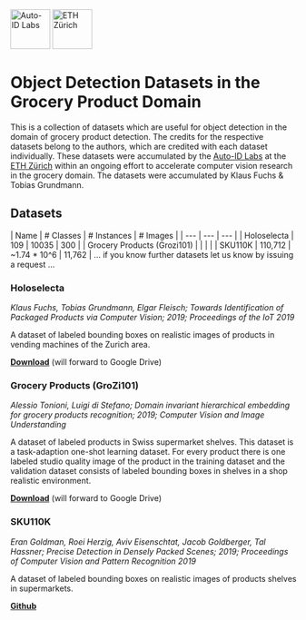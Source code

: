 <img src="https://github.com/tobiagru/HoloselectaDataset/blob/master/logo-hr.png?raw=true" alt="Auto-ID Labs" height="70"/>
<img src="https://github.com/tobiagru/HoloselectaDataset/blob/master/image.imageformat.lightbox.1322628801.jpg?raw=true" alt="ETH Zürich" height="70"/>

# Object Detection Datasets in the Grocery Product Domain
This is a collection of datasets which are useful for object detection in the domain of grocery product detection. The credits for the respective datasets belong to the authors, which are credited with each dataset individually. These datasets were accumulated by the [Auto-ID Labs](https://www.autoidlabs.ch/) at the [ETH Zürich](www.ethz.ch) within an ongoing effort to accelerate computer vision research in the grocery domain. The datasets were accumulated by Klaus Fuchs & Tobias Grundmann.

## Datasets
| Name   | # Classes    | # Instances   | # Images   |
| --- | --- | --- |
| Holoselecta | 109 | 10035 | 300 |
| Grocery Products (Grozi101) |  |  |  | 
| SKU110K | 110,712 | ~1.74 * 10^6 | 11,762 |
... if you know further datasets let us know by issuing a request ...  

### Holoselecta
*Klaus Fuchs, Tobias Grundmann, Elgar Fleisch; Towards Identification of Packaged Products via Computer Vision; 2019; Proceedings of the IoT 2019*  

A dataset of labeled bounding boxes on realistic images of products in vending machines of the Zurich area.  

[**Download**]() (will forward to Google Drive)

### Grocery Products (GroZi101)
*Alessio Tonioni, Luigi di Stefano; Domain invariant hierarchical embedding for grocery products recognition; 2019; Computer Vision and Image Understanding*  

A dataset of labeled products in Swiss supermarket shelves. This dataset is a task-adaption one-shot learning dataset. For every product there is one labeled studio quality image of the product in the training dataset and the validation dataset consists of labeled bounding boxes in shelves in a shop realistic environment.  

[**Download**](https://drive.google.com/open?id=1vvB1hvKhr4pE8zUpPImlogA6kof-kLVN) (will forward to Google Drive)

### SKU110K
*Eran Goldman, Roei Herzig, Aviv Eisenschtat, Jacob Goldberger, Tal Hassner; Precise Detection in Densely Packed Scenes; 2019; Proceedings of Computer Vision and Pattern Recognition 2019*  

A dataset of labeled bounding boxes on realistic images of products shelves in supermarkets.  

[**Github**](https://github.com/eg4000/SKU110K_CVPR19)
